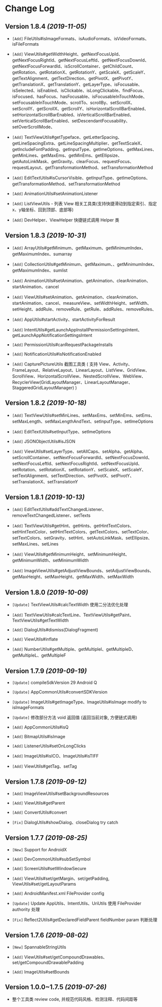 Change Log
==========

Version 1.8.4 *(2019-11-05)*
----------------------------
 
* `[Add]` FileUtils#isImageFormats、isAudioFormats、isVideoFormats、isFileFormats

* `[Add]` ViewUtils#getWidthHeight、getNextFocusUpId、getNextFocusRightId、getNextFocusLeftId、getNextFocusDownId、getNextFocusForwardId、isScrollContainer、getChildCount、getRotation、getRotationX、getRotationY、getScaleX、getScaleY、getTextAlignment、getTextDirection、getPivotX、getPivotY、getTranslationX、getTranslationY、getLayerType、isFocusable、isSelected、isEnabled、isClickable、isLongClickable、findFocus、isFocused、hasFocus、hasFocusable、isFocusableInTouchMode、setFocusableInTouchMode、scrollTo、scrollBy、setScrollX、setScrollY、getScrollX、getScrollY、isHorizontalScrollBarEnabled、setHorizontalScrollBarEnabled、isVerticalScrollBarEnabled、setVerticalScrollBarEnabled、setDescendantFocusability、setOverScrollMode、

* `[Add]` TextViewUtils#getTypeface、getLetterSpacing、getLineSpacingExtra、getLineSpacingMultiplier、getTextScaleX、getIncludeFontPadding、getInputType、getImeOptions、getMaxLines、getMinLines、getMaxEms、getMinEms、getEllipsize、getAutoLinkMask、getGravity、clearFocus、requestFocus、requestLayout、getTransformationMethod、setTransformationMethod

* `[Add]` EditTextUtils#isCursorVisible、getInputType、getImeOptions、getTransformationMethod、setTransformationMethod

* `[Add]` AnimationUtils#setAnimationListener

* `[Add]` ListViewUtils - 列表 View 相关工具类(支持快捷滑动到指定索引、指定 x、y轴坐标、回到顶部、底部等)

* `[Add]` DevHelper、ViewHelper 快捷链式调用 Helper 类

Version 1.8.3 *(2019-10-31)*
----------------------------
 
* `[Add]` ArrayUtils#getMinimum、getMaximum、getMinimumIndex、getMaximumIndex、sumarray

* `[Add]` CollectionUtils#getMinimum、getMaximum、、getMinimumIndex、getMaximumIndex、sumlist

* `[Add]` AnimationUtils#setAnimation、getAnimation、clearAnimation、startAnimation、cancel

* `[Add]` ViewUtils#setAnimation、getAnimation、clearAnimation、startAnimation、cancel、measureView、setWidthHeight、setWidth、setHeight、addRule、removeRule、getRule、addRules、removeRules、

* `[Add]` AppUtils#startActivity、startActivityForResult

* `[Add]` IntentUtils#getLaunchAppInstallPermissionSettingsIntent、getLaunchAppNotificationSettingsIntent

* `[Add]` PermissionUtils#canRequestPackageInstalls

* `[Add]` NotificationUtils#isNotificationEnabled

* `[Add]` CapturePictureUtils 截图工具类 ( 支持 View、Activity、FrameLayout、RelativeLayout、LinearLayout、ListView、GridView、ScrollView、HorizontalScrollView、NestedScrollView、WebView、RecyclerView(GridLayoutManager、LinearLayoutManager、StaggeredGridLayoutManager) )

Version 1.8.2 *(2019-10-18)*
----------------------------
 
 * `[Add]` TextViewUtils#setMinLines、setMaxEms、setMinEms、setEms、setMaxLength、setMaxLengthAndText、setInputType、setImeOptions

 * `[Add]` EditTextUtils#setInputType、setImeOptions

 * `[Add]` JSONObjectUtils#isJSON

 * `[Add]` ViewUtils#setLayerType、setAllCaps、setAlpha、getAlpha、setScrollContainer、setNextFocusForwardId、setNextFocusDownId、setNextFocusLeftId、setNextFocusRightId、setNextFocusUpId、setRotation、setRotationX、setRotationY、setScaleX、setScaleY、setTextAlignment、setTextDirection、setPivotX、setPivotY、setTranslationX、setTranslationY

Version 1.8.1 *(2019-10-13)*
----------------------------
 
 * `[Add]` EditTextUtils#addTextChangedListener、removeTextChangedListener、setTexts

 * `[Add]` TextViewUtils#getHint、getHints、getHintTextColors、setHintTextColor、setHintTextColors、getTextColors、setTextColor、setTextColors、setGravity、setHint、setAutoLinkMask、setEllipsize、setMaxLines、setLines

 * `[Add]` ViewUtils#getMinimumHeight、setMinimumHeight、getMinimumWidth、setMinimumWidth

 * `[Add]` ImageViewUtils#getAdjustViewBounds、setAdjustViewBounds、getMaxHeight、setMaxHeight、getMaxWidth、setMaxWidth

Version 1.8.0 *(2019-10-09)*
----------------------------
 
 * `[Update]` TextViewUtils#calcTextWidth 使用二分法优化处理
 
 * `[Add]` TextViewUtils#calcTextLine、TextViewUtils#getPaint、TextViewUtils#getTextWidth
 
 * `[Add]` DialogUtils#dismiss(DialogFragment)
 
 * `[Add]` ViewUtils#inflate
 
 * `[Add]` NumberUtils#getMultiple、getMultipleI、getMultipleD、getMultipleL、getMultipleF

Version 1.7.9 *(2019-09-19)*
----------------------------
 
 * `[Update]` compileSdkVersion 29 Android Q
 
 * `[Update]` AppCommonUtils#convertSDKVersion
 
 * `[Update]` ImageUtils#getImageType、ImageUtils#isImage modify to isImageFormats
 
 * `[Update]` 修改部分方法 void 返回值 (返回当前对象, 方便链式调用)
 
 * `[Add]` AppCommonUtils#isQ
 
 * `[Add]` BitmapUtils#isImage
 
 * `[Add]` ListenerUtils#setOnLongClicks
 
 * `[Add]` ImageUtils#isICO、ImageUtils#isTIFF

 * `[Add]` ViewUtils#getTag、setTag


Version 1.7.8 *(2019-09-12)*
----------------------------
 
 * `[Add]` ImageViewUtils#setBackgroundResources
 
 * `[Add]` ViewUtils#getParent
 
 * `[Add]` ConvertUtils#convert

 * `[Fix]` DialogUtils#showDialog、closeDialog try catch
 

Version 1.7.7 *(2019-08-25)*
----------------------------

 * `[New]` Support for AndroidX

 * `[Add]` DevCommonUtils#subSetSymbol

 * `[Add]` ScreenUtils#setWindowSecure
 
 * `[Add]` ViewUtils#set/getMargin、set/getPadding, ViewUtils#set/getLayoutParams
 
 * `[Add]` AndroidManifest.xml FileProvider config
 
 * `[Update]` Update AppUtils、IntentUtils、UriUtils 使用 FileProvider authority 处理
 
 * `[Fix]` Reflect2Utils#getDeclaredFieldParent fieldNumber param 判断处理


Version 1.7.6 *(2019-08-02)*
----------------------------

 * `[New]` SpannableStringUtils

 * `[Add]` ViewUtils#set/getCompoundDrawables、set/getCompoundDrawablePadding
 
 * `[Add]` ImageUtils#setBounds


Version 1.0.0~1.7.5 *(2019-07-26)*
----------------------------

 * 整个工具类 review code, 并规范代码风格、检测注释、代码间距等

